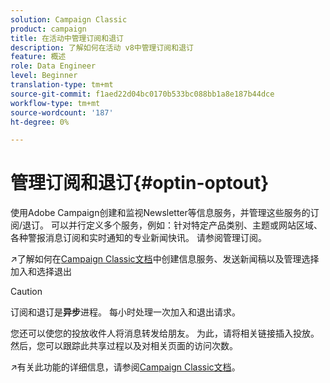 ```yaml
---
solution: Campaign Classic
product: campaign
title: 在活动中管理订阅和退订
description: 了解如何在活动 v8中管理订阅和退订
feature: 概述
role: Data Engineer
level: Beginner
translation-type: tm+mt
source-git-commit: f1aed22d04bc0170b533bc088bb1a8e187b44dce
workflow-type: tm+mt
source-wordcount: '187'
ht-degree: 0%

---
```


# 管理订阅和退订{#optin-optout}

使用Adobe Campaign创建和监视Newsletter等信息服务，并管理这些服务的订阅/退订。 可以并行定义多个服务，例如：针对特定产品类别、主题或网站区域、各种警报消息订阅和实时通知的专业新闻快讯。 请参阅管理订阅。

:arrow_upper_right:了解如何在[Campaign Classic文档](https://experienceleague.adobe.com/docs/campaign-classic/using/sending-messages/subscriptions-and-referrals/managing-subscriptions.html)中创建信息服务、发送新闻稿以及管理选择加入和选择退出

>[!CAUTION]
>
>订阅和退订是&#x200B;**异步**&#x200B;进程。 每小时处理一次加入和退出请求。

您还可以使您的投放收件人将消息转发给朋友。 为此，请将相关链接插入投放。 然后，您可以跟踪此共享过程以及对相关页面的访问次数。

:arrow_upper_right:有关此功能的详细信息，请参阅[Campaign Classic文档](https://experienceleague.adobe.com/docs/campaign-classic/using/sending-messages/subscriptions-and-referrals/viral-and-social-marketing.html?lang=en#viral-marketing--forward-to-a-friend)。